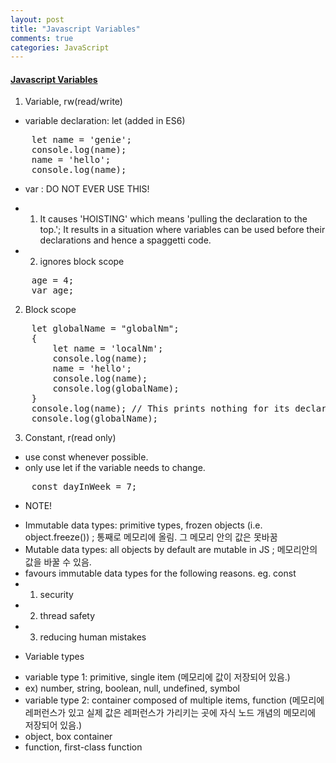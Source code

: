 ```yaml
---
layout: post
title: "Javascript Variables"
comments: true
categories: JavaScript
---
```


#### <u><b> Javascript Variables </b></u>

1. Variable, rw(read/write)
- variable declaration: let (added in ES6)
<pre>
    let name = 'genie';
    console.log(name);
    name = 'hello';
    console.log(name);
</pre>

* var : DO NOT EVER USE THIS!
- 1. It causes 'HOISTING' which means 'pulling the declaration to the top.'; It results in a situation where variables can be used before their declarations and hence a spaggetti code.
- 2. ignores block scope
<pre>
    age = 4;
    var age;
</pre>

2. Block scope
<pre>
    let globalName = "globalNm";
    {
        let name = 'localNm';
        console.log(name);
        name = 'hello';
        console.log(name);
        console.log(globalName);
    }
    console.log(name); // This prints nothing for its declaration is inside the scope.
    console.log(globalName);
</pre>


3. Constant, r(read only)
- use const whenever possible.
- only use let if the variable needs to change.
<pre>
    const dayInWeek = 7;
</pre>


* NOTE!
- Immutable data types: primitive types, frozen objects (i.e. object.freeze()) ; 통째로 메모리에 올림. 그 메모리 안의 값은 못바꿈
- Mutable data types: all objects by default are mutable in JS ; 메모리안의 값을 바꿀 수 있음.
- favours immutable data types for the following reasons. eg. const
- 1. security
- 2. thread safety
- 3. reducing human mistakes

* Variable types
- variable type 1: primitive, single item (메모리에 값이 저장되어 있음.)
- ex) number, string, boolean, null, undefined, symbol
- variable type 2: container composed of multiple items, function (메모리에 레퍼런스가 있고 실제 값은 레퍼런스가 가리키는 곳에 자식 노드 개념의 메모리에 저장되어 있음.)
- object, box container
- function, first-class function